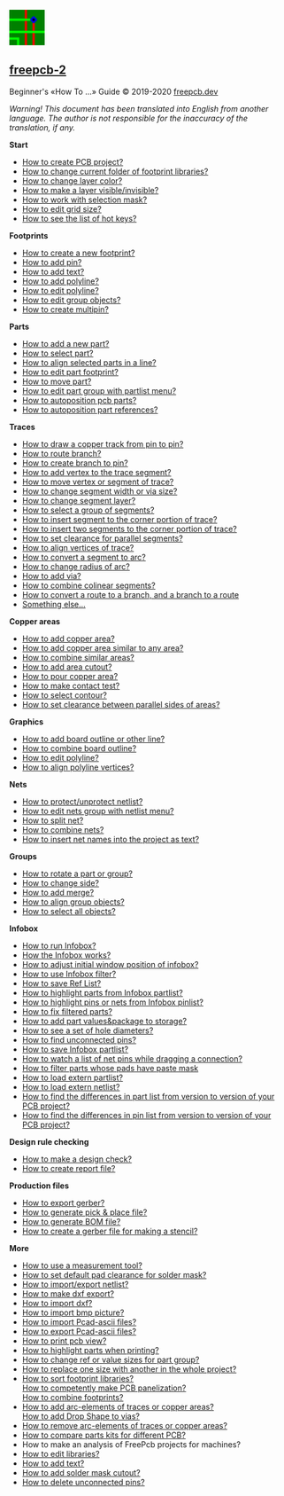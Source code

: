![](/pictures/upload.png) 
## [freepcb-2](https://freepcb.dev)

Beginner's «How To ...» Guide  © 2019-2020 [freepcb.dev](https://freepcb.dev)

_Warning! This document has been translated into English from another language. The author is not responsible for the inaccuracy of the translation, if any._

**Start**

* [How to create PCB project?](new_project.md)
* [How to change current folder of footprint libraries?](lib_folder.md)
* [How to change layer color?](colors.md)
* [How to make a layer visible/invisible?](layer_vis.md)
* [How to work with selection mask?](sel_mask.md)
* [How to edit grid size?](grid.md)
* [How to see the list of hot keys?](hotkeys.md)

**Footprints**

* [How to create a new footprint?](new_fp.md)
* [How to add pin?](add_pin.md)
* [How to add text?](add_fp_text.md)
* [How to add polyline?](add_fp_poly.md)
* [How to edit polyline?](edit_fp_poly.md)
* [How to edit group objects?](fp_group.md)
* [How to create multipin?](multipin.md)

**Parts**

* [How to add a new part?](add_part.md)
* [How to select part?](select_part.md)
* [How to align selected parts in a line?](line_up.md)
* [How to edit part footprint?](edit_fp.md)
* [How to move part?](move_part.md)
* [How to edit part group with partlist menu?](part_list.md)
* [How to autoposition pcb parts?](part_pos.md)
* [How to autoposition part references?](ref_pos.md)

**Traces**

* [How to draw a copper track from pin to pin?](route.md)
* [How to route branch?](routing_branch.md)
* [How to create branch to pin?](edit_traces.md)
* [How to add vertex to the trace segment?](add_vertex.md)
* [How to move vertex or segment of trace?](move_seg.md)
* [How to change segment width or via size?](seg_width.md)
* [How to change segment layer?](seg_layer.md)
* [How to select a group of segments?](sel_seg_gr.md)
* [How to insert segment to the corner portion of trace?](insert_seg.md)
* [How to insert two segments to the corner portion of trace?](insert_seg2.md)
* [How to set clearance for parallel segments?](set_seg_clearance.md)
* [How to align vertices of trace?](align_vertex.md)
* [How to convert a segment to arc?](seg_2_arc.md)
* [How to change radius of arc?](seg_change_rad.md)
* [How to add via?](add_via.md)
* [How to combine colinear segments?](check_tr.md)
* [How to convert a route to a branch, and a branch to a route](branch2trace.md)
* [Something else...](edit_traces2.md)

**Copper areas**

* [How to add copper area?](add_area.md)
* [How to add copper area similar to any area?](similar_area.md)
* [How to combine similar areas?](comb_areas.md)
* [How to add area cutout?](area_cut.md)
* [How to pour copper area?](pour_area.md)
* [How to make contact test?](contact_test.md)
* [How to select contour?](select_cont.md)
* [How to set clearance between parallel sides of areas?](set_side_clearance.md)

**Graphics**

* [How to add board outline or other line?](add_polyline.md)
* [How to combine board outline?](comb_bo.md)
* [How to edit polyline?](edit_bo.md)
* [How to align polyline vertices?](align_bo.md)

**Nets**

* [How to protect/unprotect netlist?](unprotect_nl.md)
* [How to edit nets group with netlist menu?](edit_net_gr.md)
* [How to split net?](split_net.md)
* [How to combine nets?](comb_nets.md)
* [How to insert net names into the project as text?](insert_nets.md)

**Groups**

* [How to rotate a part or group?](rotate.md)
* [How to change side?](side.md)
* [How to add merge?](add_merge.md)
* [How to align group objects?](align_gr.md)
* [How to select all objects?](select_all.md)

**Infobox**

* [How to run Infobox?](IB_run.md)
* [How the Infobox works?](ib_works.md)
* [How to adjust initial window position of infobox?](IB_win_pos.md)
* [How to use Infobox filter?](IB_use.md)
* [How to save Ref List?](IB_ref_list.md)
* [How to highlight parts from Infobox partlist?](ib_highlight_parts.md)
* [How to highlight pins or nets from Infobox pinlist?](ib_highlight_pins.md)
* [How to fix filtered parts?](ib_fix.md)
* [How to add part values&package to storage?](ib_add_values.md)
* [How to see a set of hole diameters?](hole_diam.md)
* [How to find unconnected pins?](unconnected.md)
* [How to save Infobox partlist?](ib_txt_list.md)
* [How to watch a list of net pins while dragging a connection?](ib_drag_con.md)
* [How to filter parts whose pads have paste mask](paste_mask_check.md)
* [How to load extern partlist?](IB_imp_plist.md)
* [How to load extern netlist?](IB_imp_nlist.md)
* [How to find the differences in part list from version to version of your PCB project?](c_plist.md)
* [How to find the differences in pin list from version to version of your PCB project?](c_nlist.md)

**Design rule checking**

* [How to make a design check?](DRC.md)
* [How to create report file?](drc_report.md)

**Production files**

* [How to export gerber?](gerber.md)
* [How to generate pick & place file?](pnp.md)
* [How to generate BOM file?](bom.md)
* [How to create a gerber file for making a stencil?](stencil.md)

**More**

* [How to use a measurement tool?](measurement_tool.md)
* [How to set default pad clearance for solder mask?](sm_def.md)
* [How to import/export netlist?](net_imp.md)
* [How to make dxf export?](dxf_exp.md)
* [How to import dxf?](dxf_imp.md)
* [How to import bmp picture?](bmp_imp.md)
* [How to import Pcad-ascii files?](pcad_imp.md)
* [How to export Pcad-ascii files?](pcad_exp.md)
* [How to print pcb view?](pcb_view.md)
* [How to highlight parts when printing?](print_h.md)
* [How to change ref or value sizes for part group?](edit_silk.md)
* [How to replace one size with another in the whole project?](replace.md)
* [How to sort footprint libraries?\
  How to competently make PCB panelization?\
  How to combine footprints?](edit_lib.md)
* [How to add arc-elements of traces or copper areas?\
  How to add Drop Shape to vias?](rnd_rect.md)
* [How to remove arc-elements of traces or copper areas?](rnd_cancel.md)
* [How to compare parts kits for different PCB?](diff_pcb.md)
* How to make an analysis of FreePcb projects for machines?
* [How to edit libraries?](fp_edit.md)
* [How to add text?](add_text.md)
* [How to add solder mask cutout?](add_polyline.md)
* [How to delete unconnected pins?](del_u_pins.md)









